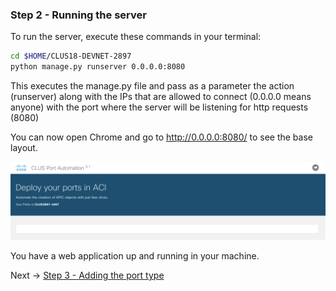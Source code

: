 
### Step 2 - Running the server

To run the server, execute these commands in your terminal:

```bash
cd $HOME/CLUS18-DEVNET-2897
python manage.py runserver 0.0.0.0:8080
```

This executes the manage.py file and pass as a parameter the action (runserver) along with the 
IPs that are allowed to connect (0.0.0.0 means anyone) with the port where the server will be listening for 
http requests (8080)

You can now open Chrome and go to http://0.0.0.0:8080/ to see the base layout. 

![base_layout](images/step2.png)

You have a web application up and running in your machine.

Next -> [Step 3 - Adding the port type]

[Step 3 - Adding the port type]: step3.md


